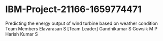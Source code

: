 # IBM-Project-21166-1659774471
Predicting the energy output of wind turbine based on weather condition
Team Members
Elavarasan S [Team Leader]
Gandhikumar S
Gowsik M P
Harish Kumar S
